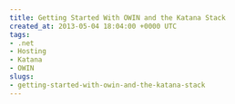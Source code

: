 ```yaml
---
title: Getting Started With OWIN and the Katana Stack
created_at: 2013-05-04 18:04:00 +0000 UTC
tags:
- .net
- Hosting
- Katana
- OWIN
slugs:
- getting-started-with-owin-and-the-katana-stack
---
```

